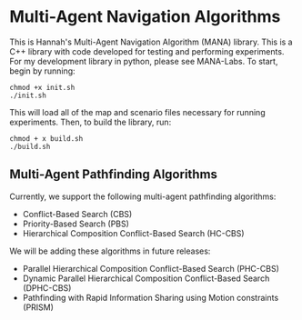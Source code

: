 # Multi-Agent Navigation Algorithms

This is Hannah's Multi-Agent Navigation Algorithm (MANA) library. This is a C++ library with code developed for testing and performing experiments. For my development library in python, please see MANA-Labs. To start,
begin by running:
```
chmod +x init.sh
./init.sh
```
This will load all of the map and scenario files necessary for running
experiments. Then, to build the library, run:
```
chmod + x build.sh
./build.sh
```

## Multi-Agent Pathfinding Algorithms
Currently, we support the following multi-agent pathfinding algorithms:
- Conflict-Based Search (CBS)
- Priority-Based Search (PBS)
- Hierarchical Composition Conflict-Based Search (HC-CBS)

We will be adding these algorithms in future releases: 
- Parallel Hierarchical Composition Conflict-Based Search (PHC-CBS)
- Dynamic Parallel Hierarchical Composition Conflict-Based Search (DPHC-CBS)
- Pathfinding with Rapid Information Sharing using Motion constraints (PRISM) 
